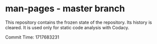 # man-pages - master branch

This repository contains the frozen state of the repository.
Its history is cleared. It is used only for static code
analysis with Codacy.

Commit Time: 1717683231